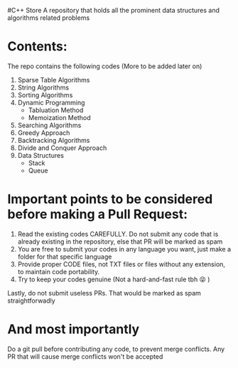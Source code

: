#C++ Store
A repository that holds all the prominent data structures and algorithms related problems 
# Contents:
The repo contains the following codes (More to be added later on)
1. Sparse Table Algorithms
2. String Algorithms
3. Sorting Algorithms
4. Dynamic Programming
    * Tabluation Method
    * Memoization Method
5. Searching Algorithms
6. Greedy Approach
7. Backtracking Algorithms
8. Divide and Conquer Approach
9. Data Structures
	* Stack
	* Queue

# Important points to be considered before making a Pull Request:
1. Read the existing codes CAREFULLY. Do not submit any code that is already existing in the repository, else that PR will be marked as spam
2. You are free to submit your codes in any language you want, just make a folder for that specific language
3. Provide proper CODE files, not TXT files or files without any extension, to maintain code portability.
4. Try to keep your codes genuine (Not a hard-and-fast rule tbh :stuck_out_tongue_closed_eyes: )

Lastly, do not submit useless PRs. That would be marked as spam straightforwadly
# And most importantly
Do a git pull before contributing any code, to prevent merge conflicts. Any PR that will cause merge conflicts won't be accepted
